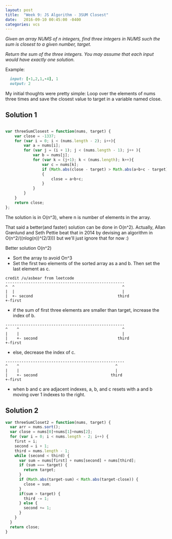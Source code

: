 ```yaml
---
layout: post
title:  "Week 9: JS Algorithm - 3SUM Closest"
date:   2016-09-10 00:45:00 -0400
categories: vcs
---
```


*Given an array NUMS of n integers, find three integers in NUMS such the sum is closest to a given number, target.*

*Return the sum of the three integers. You may assume that each input would have exactly one solution.*

Example: 

```ruby
  input: [-1,2,1,-4], 1
  output: 2
```

My initial thoughts were pretty simple: 
Loop over the elements of nums three times and save the closest value to target in a variable named close.


## Solution 1

```javascript

var threeSumClosest = function(nums, target) {
    var close = -1337;
    for (var i = 0; i < (nums.length - 2); i++){
        var a = nums[i];
        for (var j = (i + 1); j < (nums.length - 1); j++ ){
            var b = nums[j];
            for (var k = (j+1); k < (nums.length); k++){
                var c = nums[k];
                if (Math.abs(close - target) > Math.abs(a+b+c - target))
                {
                    close = a+b+c;
                }
            }
        }
    }
    return close;
};
```

The solution is  in O(n^3), where n is number of elements in the array.


That said a better(and faster) solution can be done in O(n^2). Actually, Allan Grønlund and Seth Pettie beat that in 2014 by devising an algorithm in O(n^2/((nlog(n))^(2/3))) but we'll just ignore that for now :)

Better solution O(n^2)

+ Sort the array to avoid On^3
+ Set the first two elements of the sorted array as a and b. Then set the last element as c.

```
credit /u/asbear from leetcode
----------------------------------------------------
^  ^                                               ^
|  |                                               |
|  +- second                                     third
+-first
```

+ if the sum of first three elements are smaller than target, increase the index of b.

```
----------------------------------------------------
^    ^                                             ^
|    |                                             |
|    +- second                                   third
+-first
```

+ else, decrease the index of c.

```
----------------------------------------------------
^    ^                                          ^
|    |                                          |
|    +- second                                third
+-first
```

+ when b and c are adjacent indexes, a, b, and c resets with a and b moving over 1 indexes to the right.

## Solution 2

```javascript
var threeSumCloset2 = function(nums, target) {
  var arr = nums.sort();
  var close = nums[0]+nums[1]+nums[2];
  for (var i = 0; i < nums.length - 2; i++) {
    first = i;
    second = i + 1;
    third = nums.length - 1;
    while (second < third) {
      var sum = nums[first] + nums[second] + nums[third];
      if (sum === target) { 
        return target;
      }
      if (Math.abs(target-sum) < Math.abs(target-close)) {
        close = sum;
      }
      if(sum > target) {
        third -= 1;
      } else {
        second += 1;
      }
    }
  }
  return close;
}
```